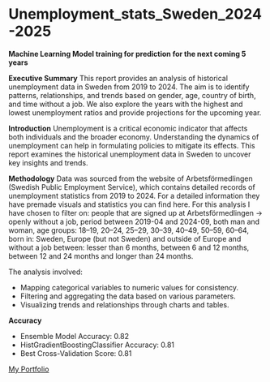 # Unemployment_stats_Sweden_2024-2025
**Machine Learning Model training for prediction for the next coming 5 years**

**Executive Summary**
This report provides an analysis of historical unemployment data in Sweden from 2019 to 2024. The aim is to identify patterns, relationships, and trends based on gender, age, country of birth, and time without a job. We also explore the years with the highest and lowest unemployment ratios and provide projections for the upcoming year.

**Introduction**
Unemployment is a critical economic indicator that affects both individuals and the broader economy. Understanding the dynamics of unemployment can help in formulating policies to mitigate its effects. This report examines the historical unemployment data in Sweden to uncover key insights and trends.


**Methodology**
Data was sourced from the website of Arbetsförmedlingen (Swedish Public Employment Service), which contains detailed records of unemployment statistics from 2019 to 2024. 
For a detailed information they have premade visuals and statistics you can find here. For this analysis I have chosen to filter on: people that are signed up at Arbetsförmedlingen -> openly without a job, period between 2019-04 and 2024-09, both man and woman, age groups: 18–19, 20–24, 25–29, 30–39, 40–49, 50–59, 60–64, born in: Sweden, Europe (but not Sweden) and outside of Europe and without a job between: lesser than 6 months, between 6 and 12 months, between 12 and 24 months and longer than 24 months.

The analysis involved:
- Mapping categorical variables to numeric values for consistency.
- Filtering and aggregating the data based on various parameters.
- Visualizing trends and relationships through charts and tables.

**Accuracy**
- Ensemble Model Accuracy: 0.82
- HistGradientBoostingClassifier Accuracy: 0.81
- Best Cross-Validation Score: 0.81

[My Portfolio](https://www.svanbuggenumanalytics.com/)
